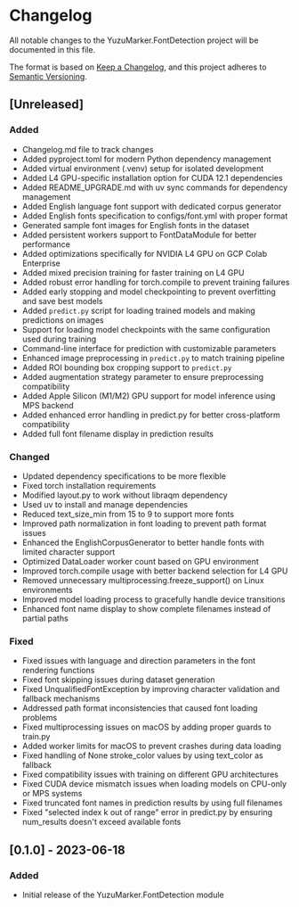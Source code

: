 # Changelog

All notable changes to the YuzuMarker.FontDetection project will be documented in this file.

The format is based on [Keep a Changelog](https://keepachangelog.com/en/1.0.0/),
and this project adheres to [Semantic Versioning](https://semver.org/spec/v2.0.0.html).

## [Unreleased]
### Added
- Changelog.md file to track changes
- Added pyproject.toml for modern Python dependency management
- Added virtual environment (.venv) setup for isolated development
- Added L4 GPU-specific installation option for CUDA 12.1 dependencies
- Added README_UPGRADE.md with uv sync commands for dependency management
- Added English language font support with dedicated corpus generator
- Added English fonts specification to configs/font.yml with proper format
- Generated sample font images for English fonts in the dataset
- Added persistent workers support to FontDataModule for better performance
- Added optimizations specifically for NVIDIA L4 GPU on GCP Colab Enterprise
- Added mixed precision training for faster training on L4 GPU
- Added robust error handling for torch.compile to prevent training failures
- Added early stopping and model checkpointing to prevent overfitting and save best models
- Added `predict.py` script for loading trained models and making predictions on images
- Support for loading model checkpoints with the same configuration used during training
- Command-line interface for prediction with customizable parameters
- Enhanced image preprocessing in `predict.py` to match training pipeline
- Added ROI bounding box cropping support to `predict.py`
- Added augmentation strategy parameter to ensure preprocessing compatibility
- Added Apple Silicon (M1/M2) GPU support for model inference using MPS backend
- Added enhanced error handling in predict.py for better cross-platform compatibility
- Added full font filename display in prediction results

### Changed
- Updated dependency specifications to be more flexible
- Fixed torch installation requirements
- Modified layout.py to work without libraqm dependency
- Used uv to install and manage dependencies
- Reduced text_size_min from 15 to 9 to support more fonts
- Improved path normalization in font loading to prevent path format issues
- Enhanced the EnglishCorpusGenerator to better handle fonts with limited character support
- Optimized DataLoader worker count based on GPU environment
- Improved torch.compile usage with better backend selection for L4 GPU
- Removed unnecessary multiprocessing.freeze_support() on Linux environments
- Improved model loading process to gracefully handle device transitions
- Enhanced font name display to show complete filenames instead of partial paths

### Fixed
- Fixed issues with language and direction parameters in the font rendering functions
- Fixed font skipping issues during dataset generation
- Fixed UnqualifiedFontException by improving character validation and fallback mechanisms
- Addressed path format inconsistencies that caused font loading problems
- Fixed multiprocessing issues on macOS by adding proper guards to train.py
- Added worker limits for macOS to prevent crashes during data loading
- Fixed handling of None stroke_color values by using text_color as fallback
- Fixed compatibility issues with training on different GPU architectures
- Fixed CUDA device mismatch issues when loading models on CPU-only or MPS systems
- Fixed truncated font names in prediction results by using full filenames
- Fixed "selected index k out of range" error in predict.py by ensuring num_results doesn't exceed available fonts

## [0.1.0] - 2023-06-18
### Added
- Initial release of the YuzuMarker.FontDetection module